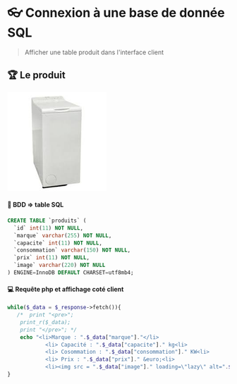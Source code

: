 # 👓 Connexion à une base de donnée SQL
> Afficher une table produit dans l'interface client

## 🏆 Le produit
![machine](./asset/machine.jpg)

#### 🔑 BDD => table SQL

```sql
CREATE TABLE `produits` (
  `id` int(11) NOT NULL,
  `marque` varchar(255) NOT NULL,
  `capacite` int(11) NOT NULL,
  `consommation` varchar(150) NOT NULL,
  `prix` int(11) NOT NULL,
  `image` varchar(220) NOT NULL
) ENGINE=InnoDB DEFAULT CHARSET=utf8mb4;


```
#### 💻 Requête php et affichage coté client

```php
while($_data = $_response->fetch()){
   /*  print "<pre>";
    print_r($_data);
    print "</pre>"; */
    echo "<li>Marque : ".$_data["marque"]."</li>
            <li> Capacité : ".$_data["capacite"]." kg<li>
            <li> Cosommation : ".$_data["consommation"]." KW<li>
            <li> Prix : ".$_data["prix"]." &euro;<li>
            <li><img src = ".$_data["image"]." loading=\"lazy\" alt=".$_data["marque"]."><li>";
}

```